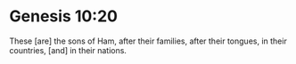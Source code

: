 # Genesis 10:20

These [are] the sons of Ham, after their families, after their tongues, in their countries, [and] in their nations.
